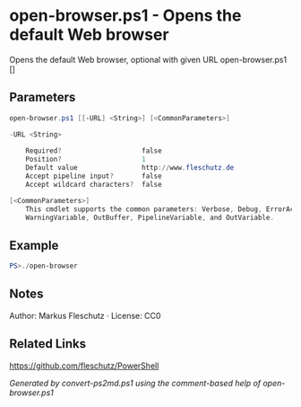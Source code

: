 # open-browser.ps1 - Opens the default Web browser

Opens the default Web browser, optional with given URL
open-browser.ps1 [<URL>]

## Parameters
```powershell
open-browser.ps1 [[-URL] <String>] [<CommonParameters>]

-URL <String>
    
    Required?                    false
    Position?                    1
    Default value                http://www.fleschutz.de
    Accept pipeline input?       false
    Accept wildcard characters?  false

[<CommonParameters>]
    This cmdlet supports the common parameters: Verbose, Debug, ErrorAction, ErrorVariable, WarningAction, 
    WarningVariable, OutBuffer, PipelineVariable, and OutVariable.
```

## Example
```powershell
PS>./open-browser
```


## Notes
Author: Markus Fleschutz · License: CC0

## Related Links
https://github.com/fleschutz/PowerShell

*Generated by convert-ps2md.ps1 using the comment-based help of open-browser.ps1*
